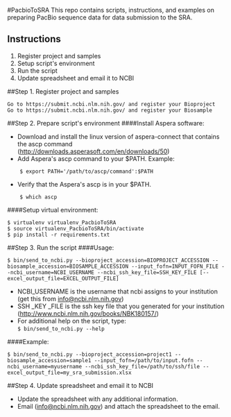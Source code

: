 #PacbioToSRA
This repo contains scripts, instructions, and examples on preparing PacBio sequence data for data submission to the SRA. 

## Instructions
1. Register project and samples
2. Setup script's environment
3. Run the script
4. Update spreadsheet and email it to NCBI


##Step 1. Register project and samples

    Go to https://submit.ncbi.nlm.nih.gov/ and register your Bioproject
    Go to https://submit.ncbi.nlm.nih.gov/ and register your Biosample


##Step 2. Prepare script's environment
####Install Aspera software:

*  Download and install the linux version of aspera-connect that contains the ascp command (http://downloads.asperasoft.com/en/downloads/50)
*  Add Aspera's ascp command to your $PATH. Example:  
```
    $ export PATH='/path/to/ascp/command':$PATH
```
*  Verify that the Aspera's ascp is in your $PATH.  
```
    $ which ascp
```

####Setup virtual environment:

```
$ virtualenv virtualenv_PacbioToSRA
$ source virtualenv_PacbioToSRA/bin/activate
$ pip install -r requirements.txt
```


##Step 3. Run the script
####Usage:
```
$ bin/send_to_ncbi.py --bioproject_accession=BIOPROJECT_ACCESSION --biosample_accession=BIOSAMPLE_ACCESSION --input_fofn=INPUT_FOFN_FILE --ncbi_username=NCBI_USERNAME --ncbi_ssh_key_file=SSH_KEY_FILE [--excel_output_file=EXCEL_OUTPUT_FILE]
```
*  NCBI_USERNAME is the username that ncbi assigns to your institution (get this from info@ncbi.nlm.nih.gov)
*  SSH _KEY _FILE is the ssh key file that you generated for your institution (http://www.ncbi.nlm.nih.gov/books/NBK180157/)
*  For additional help on the script, type:  
```$ bin/send_to_ncbi.py --help```


####Example:
```
$ bin/send_to_ncbi.py --bioproject_accession=project1 --biosample_accession=sample1 --input_fofn=/path/to/input.fofn --ncbi_username=myusername --ncbi_ssh_key_file=/path/to/ssh/file --excel_output_file=my_sra_submission.xlsx
```

##Step 4. Update spreadsheet and email it to NCBI
*  Update the spreadsheet with any additional information.
*  Email (info@ncbi.nlm.nih.gov) and attach the spreadsheet to the email. 

